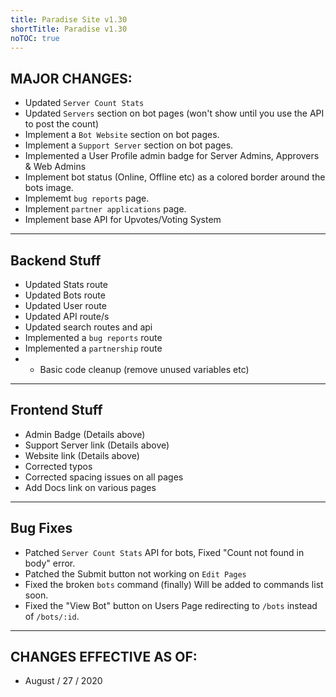 ```yaml
---
title: Paradise Site v1.30
shortTitle: Paradise v1.30
noTOC: true
---
```


## MAJOR CHANGES:
* Updated `Server Count Stats`
* Updated `Servers` section on bot pages (won't show until you use the API to post the count)
* Implement a `Bot Website` section on bot pages.
* Implement a `Support Server` section on bot pages.
* Implemented a User Profile admin badge for Server Admins, Approvers & Web Admins
* Implement bot status (Online, Offline etc) as a colored border around the bots image.
* Implememt `bug reports` page.
* Implement `partner applications` page.
* Implement base API for Upvotes/Voting System

---

## Backend Stuff
* Updated Stats route
* Updated Bots route
* Updated User route
* Updated API route/s
* Updated search routes and api
* Implemented a `bug reports` route
* Implemented a `partnership` route
* * Basic code cleanup (remove unused variables etc)


---

## Frontend Stuff
* Admin Badge (Details above)
* Support Server link (Details above)
* Website link (Details above)
* Corrected typos
* Corrected spacing issues on all pages
* Add Docs link on various pages


---

## Bug Fixes
* Patched `Server Count Stats` API for bots, Fixed "Count not found in body" error.
* Patched the Submit button not working on `Edit Pages`
* Fixed the broken `bots` command (finally) Will be added to commands list soon.
* Fixed the "View Bot" button on Users Page redirecting to `/bots` instead of `/bots/:id`.

---

## CHANGES EFFECTIVE AS OF:
* August / 27 / 2020 
